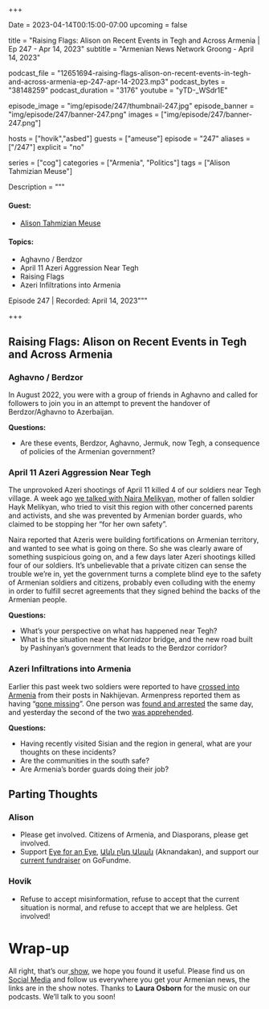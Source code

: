 +++

Date = 2023-04-14T00:15:00-07:00
upcoming = false

title = "Raising Flags: Alison on Recent Events in Tegh and Across Armenia | Ep 247 - Apr 14, 2023"
subtitle = "Armenian News Network Groong - April 14, 2023"

podcast_file = "12651694-raising-flags-alison-on-recent-events-in-tegh-and-across-armenia-ep-247-apr-14-2023.mp3"
podcast_bytes = "38148259"
podcast_duration = "3176"
youtube = "yTD-_WSdr1E"

episode_image = "img/episode/247/thumbnail-247.jpg"
episode_banner = "img/episode/247/banner-247.png"
images = ["img/episode/247/banner-247.png"]

hosts = ["hovik","asbed"]
guests = ["ameuse"]
episode = "247"
aliases = ["/247"]
explicit = "no"

series = ["cog"]
categories = ["Armenia", "Politics"]
tags = ["Alison Tahmizian Meuse"]

Description = """

#### Guest:

* [Alison Tahmizian Meuse](/guest/ameuse)

#### Topics:
* Aghavno / Berdzor
* April 11 Azeri Aggression Near Tegh
* Raising Flags
* Azeri Infiltrations into Armenia

Episode 247 | Recorded: April 14, 2023"""

+++

## Raising Flags: Alison on Recent Events in Tegh and Across Armenia

### Aghavno / Berdzor

In August 2022, you were with a group of friends in Aghavno and called for followers to join you in an attempt to prevent the handover of Berdzor/Aghavno to Azerbaijan.

**Questions:**
* Are these events, Berdzor, Aghavno, Jermuk, now Tegh, a consequence of policies of the Armenian government?

### April 11 Azeri Aggression Near Tegh

The unprovoked Azeri shootings of April 11 killed 4 of our soldiers near Tegh village. A week ago [we talked with Naira Melikyan](https://podcasts.groong.org/245), mother of fallen soldier Hayk Melikyan, who tried to visit this region with other concerned parents and activists, and she was prevented by Armenian border guards, who claimed to be stopping her “for her own safety”.

Naira reported that Azeris were building fortifications on Armenian territory, and wanted to see what is going on there. So she was clearly aware of something suspicious going on, and a few days later Azeri shootings killed four of our soldiers. It’s unbelievable that a private citizen can sense the trouble we’re in, yet the government turns a complete blind eye to the safety of Armenian soldiers and citizens, probably even colluding with the enemy in order to fulfill secret agreements that they signed behind the backs of the Armenian people.

**Questions:**
* What’s your perspective on what has happened near Tegh?
* What is the situation near the Kornidzor bridge, and the new road built by Pashinyan’s government that leads to the Berdzor corridor?

### Azeri Infiltrations into Armenia

Earlier this past week two soldiers were reported to have [crossed into Armenia](https://www.azatutyun.am/a/32357619.html) from their posts in Nakhijevan. Armenpress reported them as having “[gone missing](https://armenpress.am/eng/news/1108303.html)”. One person was [found and arrested](https://armenpress.am/eng/news/1108306.html) the same day, and yesterday the second of the two [was apprehended](https://armenpress.am/eng/news/1108608.html).

**Questions:**
* Having recently visited Sisian and the region in general, what are your thoughts on these incidents?
* Are the communities in the south safe?
* Are Armenia’s border guards doing their job?


## Parting Thoughts

### Alison
* Please get involved. Citizens of Armenia, and Diasporans, please get involved.
* Support [Eye for an Eye](https://www.patreon.com/aknandakan), [Ակն ընդ Ական](https://www.facebook.com/aknandakan) (Aknandakan), and support our [current fundraiser](https://www.gofundme.com/f/eye-for-an-eyewitness) on GoFundme.

### Hovik
* Refuse to accept misinformation, refuse to accept that the current situation is normal, and refuse to accept that we are helpless. Get involved!

# Wrap-up

All right, that’s our[ show](https://podcasts.groong.org/), we hope you found it useful. Please find us on[ Social Media](https://lintr.ee/groong) and follow us everywhere you get your Armenian news, the links are in the show notes. Thanks to **Laura Osborn** for the music on our podcasts. We’ll talk to you soon!
